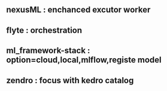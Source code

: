 ## nexusML : enchanced excutor worker
## flyte : orchestration
## ml_framework-stack : option=cloud,local,mlflow,registe model
## zendro : focus with kedro catalog
